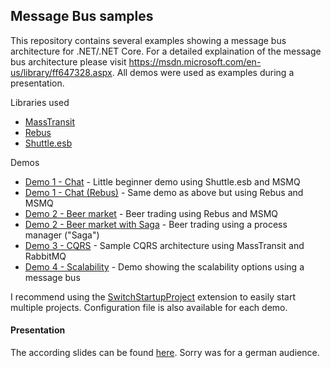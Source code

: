 ## Message Bus samples

This repository contains several examples showing a message bus architecture for .NET/.NET Core. 
For a detailed explaination of the message bus architecture please visit https://msdn.microsoft.com/en-us/library/ff647328.aspx.
All demos were used as examples during a presentation.

Libraries used
* [MassTransit](http://masstransit-project.com/)
* [Rebus](https://github.com/rebus-org/Rebus)
* [Shuttle.esb](https://github.com/Shuttle/shuttle-esb)

Demos

* [Demo 1 - Chat](/Demo1-Chat) - Little beginner demo using Shuttle.esb and MSMQ
* [Demo 1 - Chat (Rebus)](/Demo1-Chat_Rebus) - Same demo as above but using Rebus and MSMQ
* [Demo 2 - Beer market](/Demo2-Beer_Market) - Beer trading using Rebus and MSMQ
* [Demo 2 - Beer market with Saga](/Demo2-Beer_Market_Saga) - Beer trading using a process manager ("Saga")
* [Demo 3 - CQRS](/Demo3-CQRS) - Sample CQRS architecture using MassTransit and RabbitMQ
* [Demo 4 - Scalability](/Demo4-Scalability) - Demo showing the scalability options using a message bus

I recommend using the [SwitchStartupProject](https://marketplace.visualstudio.com/items?itemName=vs-publisher-141975.SwitchStartupProjectforVS2017) extension to easily start multiple projects. Configuration file is also available for each demo.

#### Presentation
The according slides can be found [here](/MessageBus.pptx). Sorry was for a german audience.
